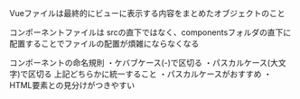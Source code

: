 ﻿Vueファイルは最終的にビューに表示する内容をまとめたオブジェクトのこと

コンポーネントファイルは
srcの直下ではなく、componentsフォルダの直下に配置することでファイルの配置が煩雑にならなくなる

コンポーネントの命名規則
・ケバブケース(-)で区切る
・パスカルケース(大文字)で区切る
上記どちらかに統一すること
・パスカルケースがおすすめ
・HTML要素との見分けがつきやすい
